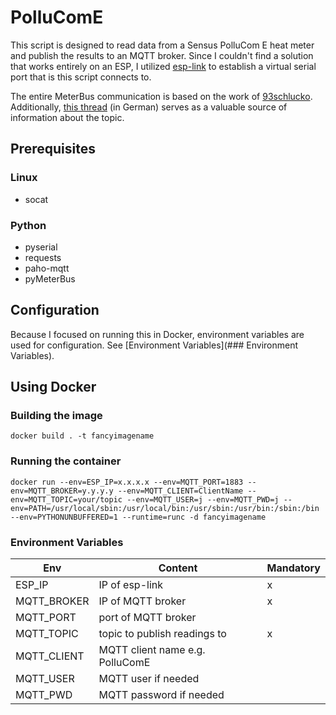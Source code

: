 # PolluComE
This script is designed to read data from a Sensus PolluCom E heat meter and publish the results to an MQTT broker. Since I couldn't find a solution that works entirely on an ESP, I utilized [esp-link](https://github.com/jeelabs/esp-link) to establish a virtual serial port that is this script connects to.

The entire MeterBus communication is based on the work of [93schlucko](https://forum-raspberrypi.de/forum/thread/57389-sensus-pollucom-e-ueber-pymeterbus-auslesen/?postID=543096#post543096). Additionally, [this thread](https://www.mikrocontroller.net/topic/438972?page=single) (in German) serves as a valuable source of information about the topic.

## Prerequisites
### Linux
* socat
### Python
* pyserial
* requests
* paho-mqtt
* pyMeterBus

## Configuration

Because I focused on running this in Docker, environment variables are used for configuration. See [Environment Variables](### Environment Variables).

## Using Docker

### Building the image
`docker build . -t fancyimagename`

### Running the container
`docker run --env=ESP_IP=x.x.x.x --env=MQTT_PORT=1883 --env=MQTT_BROKER=y.y.y.y --env=MQTT_CLIENT=ClientName --env=MQTT_TOPIC=your/topic --env=MQTT_USER=j --env=MQTT_PWD=j --env=PATH=/usr/local/sbin:/usr/local/bin:/usr/sbin:/usr/bin:/sbin:/bin --env=PYTHONUNBUFFERED=1 --runtime=runc -d fancyimagename`

### Environment Variables
| Env           | Content                          | Mandatory |
| ------------- |----------------------------------|-----------|
| ESP_IP        | IP of esp-link                   |x          |
| MQTT_BROKER   | IP of MQTT broker                |x          |
| MQTT_PORT     | port of MQTT broker              |           |
| MQTT_TOPIC    | topic to publish readings to     |x          |
| MQTT_CLIENT   | MQTT client name e.g. PolluComE  |           |
| MQTT_USER     | MQTT user if needed              |           |
| MQTT_PWD      | MQTT password if needed          |           |
